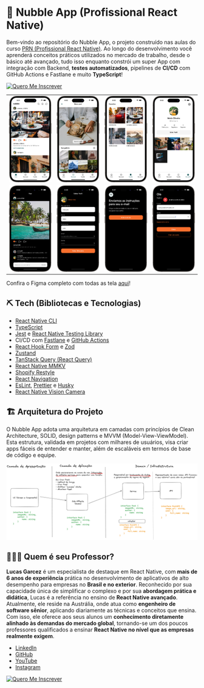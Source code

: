 # 📱 Nubble App (Profissional React Native)

Bem-vindo ao repositório do Nubble App, o projeto construído nas aulas do curso [PRN (Profissional React Native)](https://coffstack.com.br/profissional-react-native). Ao longo do desenvolvimento você aprenderá conceitos práticos utilizados no mercado de trabalho, desde o básico até avançado, tudo isso enquanto constrói um super App com integração com Backend, **testes automatizados**, pipelines de **CI/CD** com GitHub Actions e Fastlane e muito **TypeScript**!

[![Quero Me Inscrever](https://img.shields.io/badge/Quero%20Me%20Inscrever-4CAF50?style=for-the-badge&logoColor=white)](https://coffstack.com.br/profissional-react-native)

|                               |                               |                               |                               |
| :---------------------------: | :---------------------------: | :---------------------------: | :---------------------------: |
| ![](docs/images/screen-1.png) | ![](docs/images/screen-2.png) | ![](docs/images/screen-3.png) | ![](docs/images/screen-4.png) |
| ![](docs/images/screen-5.png) | ![](docs/images/screen-6.png) | ![](docs/images/screen-7.png) | ![](docs/images/screen-8.png) |

Confira o Figma completo com todas as tela [aqui](https://www.figma.com/design/qZVdIhrBpXhyZCPhy1WfAh/App---Nubble-(v.1.1)?node-id=0-1&node-type=canvas&t=4cefBF86AoGmB161-0)!

## ⛏️ Tech (Bibliotecas e Tecnologias)

- [React Native CLI](https://reactnative.dev/docs/getting-started-without-a-framework)
- [TypeScript](https://www.typescriptlang.org/)
- [Jest](https://jestjs.io/) e [React Native Testing Library](https://callstack.github.io/react-native-testing-library/)
- CI/CD com [Fastlane](https://fastlane.tools/) e [GitHub Actions](https://github.com/features/actions)
- [React Hook Form](https://react-hook-form.com/) e [Zod](https://zod.dev/)
- [Zustand](https://zustand.docs.pmnd.rs/getting-started/introduction)
- [TanStack Query (React Query)](https://tanstack.com/query/latest)
- [React Native MMKV](https://github.com/mrousavy/react-native-mmkv)
- [Shopify Restyle](https://shopify.github.io/restyle/)
- [React Navigation](https://reactnavigation.org/)
- [EsLint](https://eslint.org/), [Prettier](https://prettier.io/) e [Husky](https://typicode.github.io/husky/)
- [React Native Vision Camera](https://react-native-vision-camera.com/docs/guides)

## 🏗️ Arquitetura do Projeto

O Nubble App adota uma arquitetura em camadas com princípios de Clean Architecture, SOLID, design patterns e MVVM (Model-View-ViewModel). Esta estrutura, validada em projetos com milhares de usuários, visa criar apps fáceis de entender e manter, além de escaláveis em termos de base de código e equipe.

![](docs/images//nubble-arch.png)

## 👨🏻‍💻 Quem é seu Professor?

**Lucas Garcez** é um especialista de destaque em React Native, com **mais de 6 anos de experiência** prática no desenvolvimento de aplicativos de alto desempenho para empresas no **Brasil e no exterior**. Reconhecido por sua capacidade única de simplificar o complexo e por sua **abordagem prática e didática**, Lucas é a referência no ensino de **React Native avançado**. Atualmente, ele reside na Austrália, onde atua como **engenheiro de software sênior**, aplicando diariamente as técnicas e conceitos que ensina. Com isso, ele oferece aos seus alunos um **conhecimento diretamente alinhado às demandas do mercado global**, tornando-se um dos poucos professores qualificados a ensinar **React Native no nível que as empresas realmente exigem**.

- [LinkedIn](https://www.linkedin.com/in/lucas-garcez-a5636b157/?locale=pt_BR)
- [GitHub](https://github.com/LucasGarcez)
- [YouTube](https://www.youtube.com/@Coffstack)
- [Instagram](https://www.instagram.com/lucasgar6/)

[![Quero Me Inscrever](https://img.shields.io/badge/Quero%20Me%20Inscrever-4CAF50?style=for-the-badge&logoColor=white)](https://coffstack.com.br/profissional-react-native)
